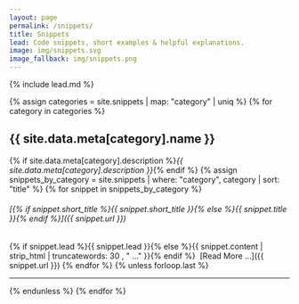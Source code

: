 ```yaml
---
layout: page
permalink: /snippets/
title: Snippets
lead: Code snippets, short examples & helpful explanations.
image: img/snippets.svg
image_fallback: img/snippets.png
---
```

{% include lead.md %}

{% assign categories = site.snippets | map: "category" | uniq %}
{% for category in categories %}
## {{ site.data.meta[category].name }}
{% if site.data.meta[category].description %}_{{ site.data.meta[category].description }}_{% endif %}
{% assign snippets_by_category = site.snippets | where: "category", category | sort: "title"  %}
{% for snippet in snippets_by_category  %}
###### [{% if snippet.short_title %}{{ snippet.short_title }}{% else %}{{ snippet.title }}{% endif %}]({{ snippet.url }})
{% if snippet.lead %}{{ snippet.lead }}{% else %}{{ snippet.content | strip_html | truncatewords: 30 , " ..." }}{% endif %}
&nbsp;[Read More ...]({{ snippet.url }})
{% endfor %}
{% unless forloop.last %}
* * *
{% endunless %}
{% endfor %}